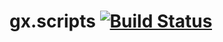 # gx.scripts [![Build Status](https://travis-ci.org/thelabs-dev/gx.scripts.svg?branch=master)](https://travis-ci.org/thelabs-dev/gx.scripts)